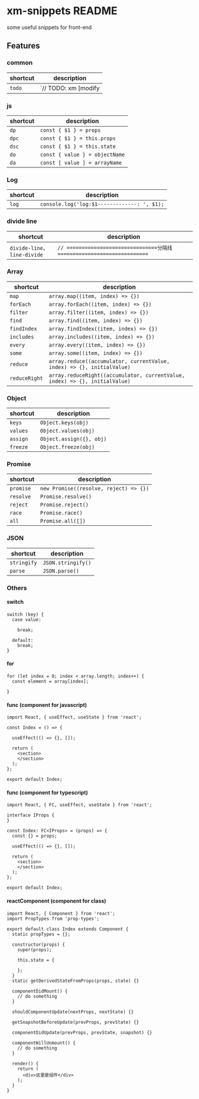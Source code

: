 # xm-snippets README

some useful snippets for front-end

## Features

### common

shortcut | description
--- | ---
`todo` | `// TODO: xm [modify|delete]`


### js

shortcut | description
--- | ---
`dp` | `const { $1 } = props`
`dpc` | `const { $1 } = this.props`
`dsc` | `const { $1 } = this.state`
`do` | `const { value } = objectName`
`da` | `const [ value ] = arrayName`


### Log

shortcut | description
--- | ---
`log` | `console.log('log:$1-------------: ', $1);`

### divide line

shortcut | description
--- | ---
`divide-line`、`line-divide` | `// ==============================分隔线==============================`

### Array

shortcut | description
--- | ---
`map` | `array.map((item, index) => {})`
`forEach` | `array.forEach((item, index) => {})`
`filter` | `array.filter((item, index) => {})`
`find` | `array.find((item, index) => {})`
`findIndex` | `array.findIndex((item, index) => {})`
`includes` | `array.includes((item, index) => {})`
`every` | `array.every((item, index) => {})`
`some` | `array.some((item, index) => {})`
`reduce` | `array.reduce((accumulator, currentValue, index) => {}, initialValue)`
`reduceRight` | `array.reduceRight((accumulator, currentValue, index) => {}, initialValue)`

### Object

shortcut | description
--- | ---
`keys` | `Object.keys(obj)`
`values` | `Object.values(obj)`
`assign` | `Object.assign({}, obj)`
`freeze` | `Object.freeze(obj)`

### Promise

shortcut | description
--- | ---
`promise` | `new Promise((resolve, reject) => {})`
`resolve` | `Promise.resolve()`
`reject` | `Promise.reject()`
`race` | `Promise.race()`
`all` | `Promise.all([])`

### JSON

shortcut | description
--- | ---
`stringify` | `JSON.stringify()`
`parse` | `JSON.parse()`

### Others

#### switch

```
switch (key) {
  case value:
    
    break;

  default:
    break;
}
```

#### for

```
for (let index = 0; index < array.length; index++) {
  const element = array[index];
  
}
```

#### func (component for javascript)

```
import React, { useEffect, useState } from 'react';

const Index = () => {

  useEffect(() => {}, []);

  return (
    <section>
    </section>
  );
};

export default Index;

```

#### func (component for typescript)

```
import React, { FC, useEffect, useState } from 'react';

interface IProps {
}

const Index: FC<IProps> = (props) => {
  const {} = props;

  useEffect(() => {}, []);

  return (
    <section>
    </section>
  );
};

export default Index;

```

#### reactComponent (component for class)

```
import React, { Component } from 'react';
import PropTypes from 'prop-types';

export default class Index extends Component {
  static propTypes = {};

  constructor(props) {
    super(props);

    this.state = {

    };
  }
  static getDerivedStateFromProps(props, state) {}

  componentDidMount() {
    // do something
  }

  shouldComponentUpdate(nextProps, nextState) {}

  getSnapshotBeforeUpdate(prevProps, prevState) {}

  componentDidUpdate(prevProps, prevState, snapshot) {}

  componentWillUnmount() {
    // do something
  }

  render() {
    return (
      <div>这里是组件</div>
    );
  }
}

```